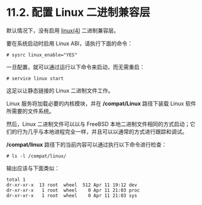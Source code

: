 # 11.2. 配置 Linux 二进制兼容层

默认情况下，没有启用 [linux(4)](https://man.freebsd.org/cgi/man.cgi?query=linux&sektion=4&format=html) 二进制兼容层。

要在系统启动时启用 Linux ABI，请执行下面的命令：

```
# sysrc linux_enable="YES"
```

一旦配置，就可以通过运行以下命令来启动，而无需重启：

```
# service linux start
```

这足以让静态链接的 Linux 二进制文件工作。

Linux 服务将加载必要的内核模块，并在 **/compat/Linux** 路径下装载 Linux 软件所需要的文件系统。

然后，Linux 二进制文件可以以与 FreeBSD 本地二进制文件相同的方式启动；它们的行为几乎与本地进程完全一样，并且可以以通常的方式进行跟踪和调试。

**/compat/linux** 路径下的当前内容可以通过执行以下命令进行检查：

```
# ls -l /compat/linux/
```

输出应该与下面类似：

```
total 1
dr-xr-xr-x  13 root  wheel  512 Apr 11 19:12 dev
dr-xr-xr-x   1 root  wheel    0 Apr 11 21:03 proc
dr-xr-xr-x   1 root  wheel    0 Apr 11 21:03 sys
```
